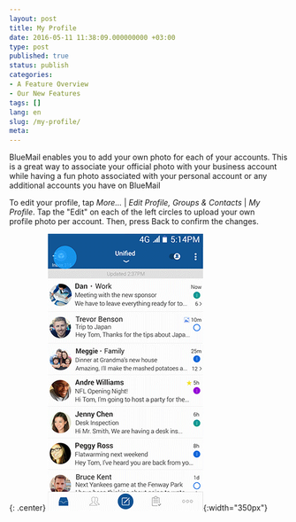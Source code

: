 ```yaml
---
layout: post
title: My Profile
date: 2016-05-11 11:38:09.000000000 +03:00
type: post
published: true
status: publish
categories:
- A Feature Overview
- Our New Features
tags: []
lang: en
slug: /my-profile/
meta:
---
```


BlueMail enables you to add your own photo for each of your accounts. This is a great way to associate your official photo with your business account while having a fun photo associated with your personal account or any additional accounts you have on BlueMail

To edit your profile, tap *More...* \| *Edit Profile, Groups &amp; Contacts* \| *My Profile*. Tap the "Edit" on each of the left circles to upload your own profile photo per account. Then, press Back to confirm the changes.

{: .center}
![My Profile](/assets/GIF_MyProfile.gif){:width="350px"}